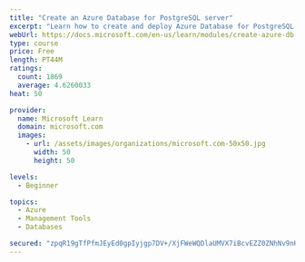 ```yaml
---
title: "Create an Azure Database for PostgreSQL server"
excerpt: "Learn how to create and deploy Azure Database for PostgreSQL for fully managed, enterprise-ready PostgreSQL database services."
webUrl: https://docs.microsoft.com/en-us/learn/modules/create-azure-db-for-postgresql-server/
type: course
price: Free
length: PT44M
ratings:
  count: 1869
  average: 4.6260033
heat: 50

provider:
  name: Microsoft Learn
  domain: microsoft.com
  images:
    - url: /assets/images/organizations/microsoft.com-50x50.jpg
      width: 50
      height: 50

levels:
  - Beginner

topics:
  - Azure
  - Management Tools
  - Databases

secured: "zpqR19gTfPfmJEyEd0gpIyjgp7DV+/XjFWeWQDlaUMVX7iBcvEZZ0ZNhNv9nKH2FbQyKOSQrHhkqzshdqY4zvHx569mOygAXyos1yfzdme8LcoDm+x11bxmTTSQNsfqR73l9DW13BSa/VvKjQfUVYlaRcbYkKKicDWDTqk62EbmX8ZDoByAz64S5C+Z0PKerhNjlVFUoOELAezhsDdztU+il19PO698QfQLqQS8d923QD2mg8AiNJ0Y+GHzAOO/kpPsiHy0tpKFoP3sdxRxrPHCQ/cQr4bgh7FlfKUzzrgoqA9M6C/PtzZCfunkR3RQqMRwNU1n0aECKVlvmWuArfvt/ejAwdzt1lWqNp+m1JL8dBv3zxJ+LxTafUza/HOlilZ7p5PvJapB2yVrK6YlJrL5H+sM5fzomrz3XV2l1Rx8=;sm7LFx4HVZIUgBmgx/oAMA=="
---
```


